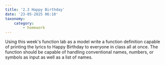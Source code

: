 ```yaml
---
title: '2.3 Happy Birthday'
date: '23-05-2025 06:10'
taxonomy:
    category:
        - homework
---
```


Using this week's function lab as a model write a function definition capable of printing the lyrics to Happy Birthday to everyone in class all at once. The function should be capable of handling conventional names, numbers, or symbols as input as well as a list of names.
